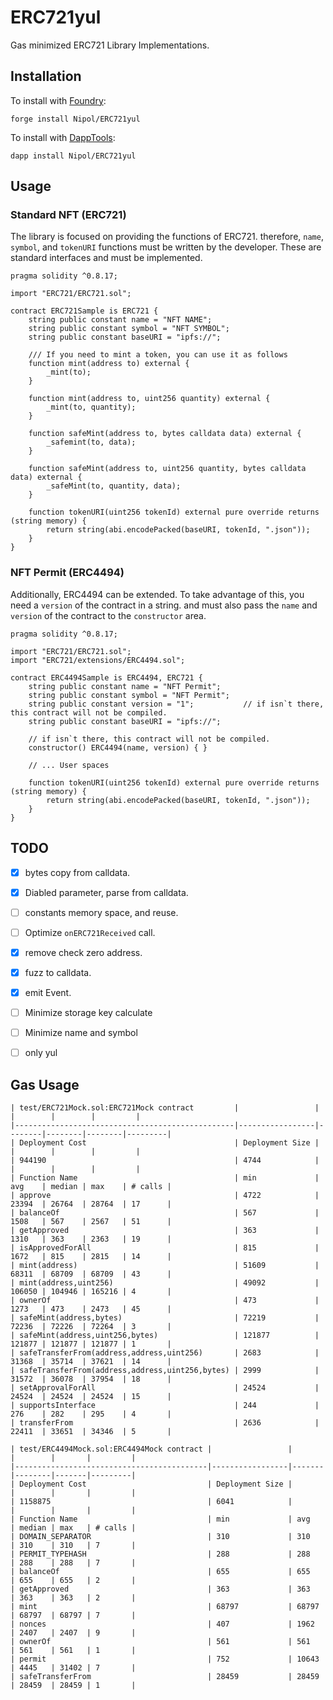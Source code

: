 # ERC721yul

Gas minimized ERC721 Library Implementations.

## Installation

To install with [Foundry](https://github.com/gakonst/foundry):

```
forge install Nipol/ERC721yul
```

To install with [DappTools](https://github.com/dapphub/dapptools):

```
dapp install Nipol/ERC721yul
```


## Usage

### Standard NFT (ERC721)
The library is focused on providing the functions of ERC721. therefore, `name`, `symbol`, and `tokenURI` functions must be written by the developer. These are standard interfaces and must be implemented.

```solidity
pragma solidity ^0.8.17;

import "ERC721/ERC721.sol";

contract ERC721Sample is ERC721 {
    string public constant name = "NFT NAME";
    string public constant symbol = "NFT SYMBOL";
    string public constant baseURI = "ipfs://";
    
    /// If you need to mint a token, you can use it as follows
    function mint(address to) external {
        _mint(to);
    }

    function mint(address to, uint256 quantity) external {
        _mint(to, quantity);
    }

    function safeMint(address to, bytes calldata data) external {
        _safemint(to, data);
    }

    function safeMint(address to, uint256 quantity, bytes calldata data) external {
        _safeMint(to, quantity, data);
    }

    function tokenURI(uint256 tokenId) external pure override returns (string memory) {
        return string(abi.encodePacked(baseURI, tokenId, ".json"));
    }
}
```

### NFT Permit (ERC4494)
Additionally, ERC4494 can be extended. To take advantage of this, you need a `version` of the contract in a string. and must also pass the `name` and `version` of the contract to the `constructor` area.

```solidity
pragma solidity ^0.8.17;

import "ERC721/ERC721.sol";
import "ERC721/extensions/ERC4494.sol";

contract ERC4494Sample is ERC4494, ERC721 {
    string public constant name = "NFT Permit";
    string public constant symbol = "NFT Permit";
    string public constant version = "1";           // if isn`t there, this contract will not be compiled.
    string public constant baseURI = "ipfs://";

    // if isn`t there, this contract will not be compiled.
    constructor() ERC4494(name, version) { }

    // ... User spaces

    function tokenURI(uint256 tokenId) external pure override returns (string memory) {
        return string(abi.encodePacked(baseURI, tokenId, ".json"));
    }
}
```

## TODO

- [x] bytes copy from calldata.
- [x] Diabled parameter, parse from calldata.
- [ ] constants memory space, and reuse.
- [ ] Optimize `onERC721Received` call.
- [x] remove check zero address.
- [x] fuzz to calldata.
- [x] emit Event.
- [ ] Minimize storage key calculate
- [ ] Minimize name and symbol
- [ ] only yul


## Gas Usage
```
| test/ERC721Mock.sol:ERC721Mock contract         |                 |        |        |        |         |
|-------------------------------------------------|-----------------|--------|--------|--------|---------|
| Deployment Cost                                 | Deployment Size |        |        |        |         |
| 944190                                          | 4744            |        |        |        |         |
| Function Name                                   | min             | avg    | median | max    | # calls |
| approve                                         | 4722            | 23394  | 26764  | 28764  | 17      |
| balanceOf                                       | 567             | 1508   | 567    | 2567   | 51      |
| getApproved                                     | 363             | 1310   | 363    | 2363   | 19      |
| isApprovedForAll                                | 815             | 1672   | 815    | 2815   | 14      |
| mint(address)                                   | 51609           | 68311  | 68709  | 68709  | 43      |
| mint(address,uint256)                           | 49092           | 106050 | 104946 | 165216 | 4       |
| ownerOf                                         | 473             | 1273   | 473    | 2473   | 45      |
| safeMint(address,bytes)                         | 72219           | 72236  | 72226  | 72264  | 3       |
| safeMint(address,uint256,bytes)                 | 121877          | 121877 | 121877 | 121877 | 1       |
| safeTransferFrom(address,address,uint256)       | 2683            | 31368  | 35714  | 37621  | 14      |
| safeTransferFrom(address,address,uint256,bytes) | 2999            | 31572  | 36078  | 37954  | 18      |
| setApprovalForAll                               | 24524           | 24524  | 24524  | 24524  | 15      |
| supportsInterface                               | 244             | 276    | 282    | 295    | 4       |
| transferFrom                                    | 2636            | 22411  | 33651  | 34346  | 5       |
```

```
| test/ERC4494Mock.sol:ERC4494Mock contract |                 |       |        |       |         |
|-------------------------------------------|-----------------|-------|--------|-------|---------|
| Deployment Cost                           | Deployment Size |       |        |       |         |
| 1158875                                   | 6041            |       |        |       |         |
| Function Name                             | min             | avg   | median | max   | # calls |
| DOMAIN_SEPARATOR                          | 310             | 310   | 310    | 310   | 7       |
| PERMIT_TYPEHASH                           | 288             | 288   | 288    | 288   | 7       |
| balanceOf                                 | 655             | 655   | 655    | 655   | 2       |
| getApproved                               | 363             | 363   | 363    | 363   | 2       |
| mint                                      | 68797           | 68797 | 68797  | 68797 | 7       |
| nonces                                    | 407             | 1962  | 2407   | 2407  | 9       |
| ownerOf                                   | 561             | 561   | 561    | 561   | 1       |
| permit                                    | 752             | 10643 | 4445   | 31402 | 7       |
| safeTransferFrom                          | 28459           | 28459 | 28459  | 28459 | 1       |
```
